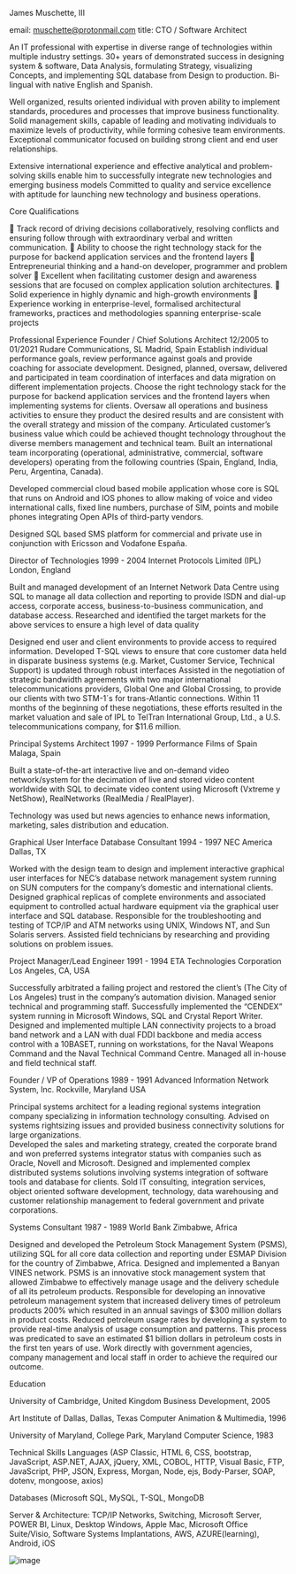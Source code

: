 James Muschette, III	
	
email: muschette@protonmail.com
title: CTO / Software Architect

An IT professional with expertise in diverse range of technologies within multiple industry settings.  30+ years of demonstrated success in designing system & software, Data Analysis, formulating Strategy, visualizing Concepts, and implementing SQL database from Design to production.  Bi-lingual with native English and Spanish.

Well organized, results oriented individual with proven ability to implement standards, procedures and processes that improve business functionality. Solid management skills, capable of leading and motivating individuals to maximize levels of productivity, while forming cohesive team environments. Exceptional communicator focused on building strong client and end user relationships.

Extensive international experience and effective analytical and problem-solving skills enable him to successfully integrate new technologies and emerging business models Committed to quality and service excellence with aptitude for launching new technology and business operations.

Core Qualifications

	Track record of driving decisions collaboratively, resolving conflicts and ensuring follow through with extraordinary verbal and written communication.
	Ability to choose the right technology stack for the purpose for backend application services and the frontend layers
	Entrepreneurial thinking and a hand-on developer, programmer and problem solver
	Excellent when facilitating customer design and awareness sessions that are focused on complex application solution architectures.
	Solid experience in highly dynamic and high-growth environments
	Experience working in enterprise-level, formalised architectural frameworks, practices and methodologies spanning enterprise-scale projects

Professional Experience
Founder / Chief Solutions Architect 	12/2005 to 01/2021
Rudare Communications, SL	Madrid, Spain
Establish individual performance goals, review performance against goals and provide coaching for associate development.
Designed, planned, oversaw, delivered and participated in team coordination of interfaces and data migration on different implementation projects.
Choose the right technology stack for the purpose for backend application services and the frontend layers when implementing systems for clients.
Oversaw all operations and business activities to ensure they product the desired results and are consistent with the overall strategy and mission of the company.
Articulated customer’s business value which could be achieved thought technology throughout the diverse members management and technical team.
Built an international team incorporating (operational, administrative, commercial, software developers) operating from the following countries (Spain, England, India, Peru, Argentina, Canada).

Developed commercial cloud based mobile application whose core is SQL that runs on Android and IOS phones to allow making of voice and video international calls, fixed line numbers, purchase of SIM, points and mobile phones integrating Open APIs of third-party vendors.

Designed SQL based SMS platform for commercial and private use in conjunction with Ericsson and Vodafone España.

Director of Technologies	1999 - 2004
Internet Protocols Limited (IPL)	London, England

Built and managed development of an Internet Network Data Centre using SQL to manage all data collection and reporting to provide ISDN and dial-up access, corporate access, business-to-business communication, and database access.
Researched and identified the target markets for the above services to ensure a high level of data quality

Designed end user and client environments to provide access to required information.
Developed T-SQL views to ensure that core customer data held in disparate business systems (e.g. Market, Customer Service, Technical Support) is updated through robust interfaces
Assisted in the negotiation of strategic bandwidth agreements with two major international telecommunications providers, Global One and Global Crossing, to provide our clients with two STM-1´s for trans-Atlantic connections.  Within 11 months of the beginning of these negotiations, these efforts resulted in the market valuation and sale of IPL to TelTran International Group, Ltd., a U.S. telecommunications company, for $11.6 million.

Principal Systems Architect	1997 - 1999
Performance Films of Spain	Malaga, Spain

Built a state-of-the-art interactive live and on-demand video network/system for the decimation of live and stored video content worldwide with SQL to decimate video content using Microsoft (Vxtreme y NetShow),  RealNetworks (RealMedia / RealPlayer).

Technology was used but news agencies to enhance news information, marketing, sales distribution and education.

Graphical User Interface Database Consultant 	1994 - 1997
NEC America	Dallas, TX

Worked with the design team to design and implement interactive graphical user interfaces for NEC’s database network management system running on SUN computers for the company’s domestic and international clients.  Designed graphical replicas of complete environments and associated equipment to controlled actual hardware equipment via the graphical user interface and SQL database. 
Responsible for the troubleshooting and testing of TCP/IP and ATM networks using UNIX, Windows NT, and Sun Solaris servers.  Assisted field technicians by researching and providing solutions on problem issues.

Project Manager/Lead Engineer 	1991 - 1994
ETA Technologies Corporation	Los Angeles, CA, USA

Successfully arbitrated a failing project and restored the client’s (The City of Los Angeles) trust in the company’s automation division.  Managed senior technical and programming staff.  Successfully implemented the “CENDEX” system running in Microsoft Windows, SQL and Crystal Report Writer.
Designed and implemented multiple LAN connectivity projects to a broad band network and a LAN with dual FDDI backbone and media access control with a 10BASET, running on workstations, for the Naval Weapons Command and the Naval Technical Command Centre.  Managed all in-house and field technical staff.


Founder / VP of Operations	1989 - 1991
Advanced Information Network System, Inc.	Rockville, Maryland USA

Principal systems architect for a leading regional systems integration company specializing in information technology consulting.  Advised on systems rightsizing issues and provided business connectivity solutions for large organizations.  
Developed the sales and marketing strategy, created the corporate brand and won preferred systems integrator status with companies such as Oracle, Novell and Microsoft. Designed and implemented complex distributed systems solutions involving systems integration of software tools and database for clients.  Sold IT consulting, integration services, object oriented software development, technology, data warehousing and customer relationship management to federal government and private corporations.

Systems Consultant	1987 - 1989
World Bank	Zimbabwe, Africa

Designed and developed the Petroleum Stock Management System (PSMS), utilizing SQL for all core data collection and reporting under ESMAP Division for the country of Zimbabwe, Africa.  Designed and implemented a Banyan VINES network.  PSMS is an innovative stock management system that allowed Zimbabwe to effectively manage usage and the delivery schedule of all its petroleum products.
Responsible for developing an innovative petroleum management system that increased delivery times of petroleum products 200% which resulted in an annual savings of $300 million dollars in product costs. Reduced petroleum usage rates by developing a system to provide real-time analysis of usage consumption and patterns.  This process was predicated to save an estimated $1 billion dollars in petroleum costs in the first ten years of use. Work directly with government agencies, company management and local staff in order to achieve the required our outcome.

Education

University of Cambridge, United Kingdom	Business Development, 2005

Art Institute of Dallas, Dallas, Texas	Computer Animation & Multimedia, 1996

University of Maryland, College Park, Maryland	Computer Science, 1983
 
Technical Skills
Languages (ASP Classic, HTML 6, CSS, bootstrap, JavaScript, ASP.NET, AJAX, jQuery, XML, COBOL, HTTP, Visual Basic, FTP, JavaScript, PHP, JSON, Express, Morgan, Node, ejs, Body-Parser, SOAP, dotenv, mongoose, axios)

Databases (Microsoft SQL, MySQL, T-SQL, MongoDB

Server & Architecture: TCP/IP Networks, Switching, Microsoft Server, POWER BI, Linux, Desktop Windows, Apple Mac, Microsoft Office Suite/Visio, Software Systems Implantations, AWS, AZURE(learning), Android, iOS

![image](https://user-images.githubusercontent.com/86296639/122916351-13a60a00-d35d-11eb-9e5c-e9a62dbe96b5.png)
